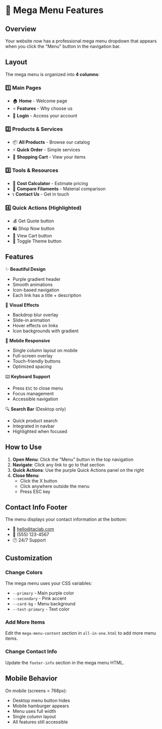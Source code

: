 # 🎯 Mega Menu Features

## Overview
Your website now has a professional mega menu dropdown that appears when you click the "Menu" button in the navigation bar.

## Layout
The mega menu is organized into **4 columns**:

### 1️⃣ Main Pages
- 🏠 **Home** - Welcome page
- ⭐ **Features** - Why choose us
- 🔐 **Login** - Access your account

### 2️⃣ Products & Services
- 📦 **All Products** - Browse our catalog
- ⚡ **Quick Order** - Simple services
- 🛒 **Shopping Cart** - View your items

### 3️⃣ Tools & Resources
- 🧮 **Cost Calculator** - Estimate pricing
- 🔬 **Compare Filaments** - Material comparison
- 📞 **Contact Us** - Get in touch

### 4️⃣ Quick Actions (Highlighted)
- 💰 Get Quote button
- 🛍️ Shop Now button
- 🛒 View Cart button
- 🌙 Toggle Theme button

## Features

✨ **Beautiful Design**
- Purple gradient header
- Smooth animations
- Icon-based navigation
- Each link has a title + description

🎨 **Visual Effects**
- Backdrop blur overlay
- Slide-in animation
- Hover effects on links
- Icon backgrounds with gradient

📱 **Mobile Responsive**
- Single column layout on mobile
- Full-screen overlay
- Touch-friendly buttons
- Optimized spacing

⌨️ **Keyboard Support**
- Press `ESC` to close menu
- Focus management
- Accessible navigation

🔍 **Search Bar** (Desktop only)
- Quick product search
- Integrated in navbar
- Highlighted when focused

## How to Use

1. **Open Menu**: Click the "Menu" button in the top navigation
2. **Navigate**: Click any link to go to that section
3. **Quick Actions**: Use the purple Quick Actions panel on the right
4. **Close Menu**: 
   - Click the X button
   - Click anywhere outside the menu
   - Press ESC key

## Contact Info Footer
The menu displays your contact information at the bottom:
- 📧 hello@taclab.com
- 📱 (555) 123-4567
- 🕐 24/7 Support

## Customization

### Change Colors
The mega menu uses your CSS variables:
- `--primary` - Main purple color
- `--secondary` - Pink accent
- `--card-bg` - Menu background
- `--text-primary` - Text color

### Add More Items
Edit the `mega-menu-content` section in `all-in-one.html` to add more menu items.

### Change Contact Info
Update the `footer-info` section in the mega menu HTML.

## Mobile Behavior
On mobile (screens < 768px):
- Desktop menu button hides
- Mobile hamburger appears
- Menu uses full width
- Single column layout
- All features still accessible

